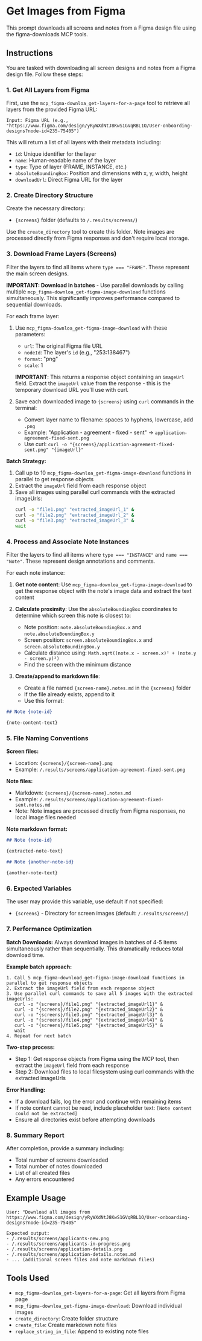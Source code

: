 # Get Images from Figma

This prompt downloads all screens and notes from a Figma design file using the figma-downloads MCP tools.

## Instructions

You are tasked with downloading all screen designs and notes from a Figma design file. Follow these steps:

### 1. Get All Layers from Figma

First, use the `mcp_figma-downloa_get-layers-for-a-page` tool to retrieve all layers from the provided Figma URL:

```
Input: Figma URL (e.g., "https://www.figma.com/design/yRyWXdNtJ8KwS1GVqRBL1O/User-onboarding-designs?node-id=235-75405")
```

This will return a list of all layers with their metadata including:
- `id`: Unique identifier for the layer
- `name`: Human-readable name of the layer
- `type`: Type of layer (FRAME, INSTANCE, etc.)
- `absoluteBoundingBox`: Position and dimensions with x, y, width, height
- `downloadUrl`: Direct Figma URL for the layer

### 2. Create Directory Structure

Create the necessary directory:
- `{screens}` folder (defaults to `/.results/screens/`)

Use the `create_directory` tool to create this folder. Note images are processed directly from Figma responses and don't require local storage.

### 3. Download Frame Layers (Screens)

Filter the layers to find all items where `type === "FRAME"`. These represent the main screen designs.

**IMPORTANT: Download in batches** - Use parallel downloads by calling multiple `mcp_figma-downloa_get-figma-image-download` functions simultaneously. This significantly improves performance compared to sequential downloads.

For each frame layer:
1. Use `mcp_figma-downloa_get-figma-image-download` with these parameters:
   - `url`: The original Figma file URL
   - `nodeId`: The layer's `id` (e.g., "253:138467")
   - `format`: "png"
   - `scale`: 1

   **IMPORTANT**: This returns a response object containing an `imageUrl` field. Extract the `imageUrl` value from the response - this is the temporary download URL you'll use with curl.

2. Save each downloaded image to `{screens}` using `curl` commands in the terminal:
   - Convert layer name to filename: spaces to hyphens, lowercase, add `.png`
   - Example: "Application - agreement - fixed - sent" → `application-agreement-fixed-sent.png`
   - Use curl: `curl -o "{screens}/application-agreement-fixed-sent.png" "{imageUrl}"`

**Batch Strategy:** 
1. Call up to 10 `mcp_figma-downloa_get-figma-image-download` functions in parallel to get response objects
2. Extract the `imageUrl` field from each response object 
3. Save all images using parallel curl commands with the extracted imageUrls:
   ```bash
   curl -o "file1.png" "extracted_imageUrl_1" &
   curl -o "file2.png" "extracted_imageUrl_2" &
   curl -o "file3.png" "extracted_imageUrl_3" &
   wait
   ```

### 4. Process and Associate Note Instances

Filter the layers to find all items where `type === "INSTANCE"` and `name === "Note"`. These represent design annotations and comments.

For each note instance:

1. **Get note content**: Use `mcp_figma-downloa_get-figma-image-download` to get the response object with the note's image data and extract the text content

2. **Calculate proximity**: Use the `absoluteBoundingBox` coordinates to determine which screen this note is closest to:
   - Note position: `note.absoluteBoundingBox.x` and `note.absoluteBoundingBox.y`
   - Screen position: `screen.absoluteBoundingBox.x` and `screen.absoluteBoundingBox.y`
   - Calculate distance using: `Math.sqrt((note.x - screen.x)² + (note.y - screen.y)²)`
   - Find the screen with the minimum distance

3. **Create/append to markdown file**: 
   - Create a file named `{screen-name}.notes.md` in the `{screens}` folder
   - If the file already exists, append to it
   - Use this format:

```markdown
## Note {note-id}

{note-content-text}

```

### 5. File Naming Conventions

**Screen files:**
- Location: `{screens}/{screen-name}.png`
- Example: `/.results/screens/application-agreement-fixed-sent.png`

**Note files:**
- Markdown: `{screens}/{screen-name}.notes.md`
- Example: `/.results/screens/application-agreement-fixed-sent.notes.md`
- Note: Note images are processed directly from Figma responses, no local image files needed

**Note markdown format:**
```markdown
## Note {note-id}

{extracted-note-text}

## Note {another-note-id}

{another-note-text}
```

### 6. Expected Variables

The user may provide this variable, use default if not specified:

- `{screens}` - Directory for screen images (default: `/.results/screens/`)

### 7. Performance Optimization

**Batch Downloads:** Always download images in batches of 4-5 items simultaneously rather than sequentially. This dramatically reduces total download time.

**Example batch approach:**
```
1. Call 5 mcp_figma-download_get-figma-image-download functions in parallel to get response objects
2. Extract the imageUrl field from each response object
3. Use parallel curl commands to save all 5 images with the extracted imageUrls:
   curl -o "{screens}/file1.png" "{extracted_imageUrl1}" &
   curl -o "{screens}/file2.png" "{extracted_imageUrl2}" &
   curl -o "{screens}/file3.png" "{extracted_imageUrl3}" &
   curl -o "{screens}/file4.png" "{extracted_imageUrl4}" &
   curl -o "{screens}/file5.png" "{extracted_imageUrl5}" &
   wait
4. Repeat for next batch
```

**Two-step process:**
- Step 1: Get response objects from Figma using the MCP tool, then extract the `imageUrl` field from each response
- Step 2: Download files to local filesystem using curl commands with the extracted imageUrls

**Error Handling:**

- If a download fails, log the error and continue with remaining items
- If note content cannot be read, include placeholder text: `[Note content could not be extracted]`
- Ensure all directories exist before attempting downloads

### 8. Summary Report

After completion, provide a summary including:
- Total number of screens downloaded
- Total number of notes downloaded  
- List of all created files
- Any errors encountered

## Example Usage

```
User: "Download all images from https://www.figma.com/design/yRyWXdNtJ8KwS1GVqRBL1O/User-onboarding-designs?node-id=235-75405"

Expected output:
- /.results/screens/applicants-new.png
- /.results/screens/applicants-in-progress.png
- /.results/screens/application-details.png
- /.results/screens/application-details.notes.md
- ... (additional screen files and note markdown files)
```

## Tools Used

- `mcp_figma-downloa_get-layers-for-a-page`: Get all layers from Figma page
- `mcp_figma-downloa_get-figma-image-download`: Download individual images
- `create_directory`: Create folder structure
- `create_file`: Create markdown note files
- `replace_string_in_file`: Append to existing note files
